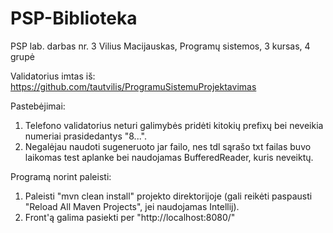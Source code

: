 # PSP-Biblioteka
PSP lab. darbas nr. 3
Vilius Macijauskas, Programų sistemos, 3 kursas, 4 grupė

Validatorius imtas iš: https://github.com/tautvilis/ProgramuSistemuProjektavimas

Pastebėjimai:
1. Telefono validatorius neturi galimybės pridėti kitokių prefixų bei neveikia numeriai prasidedantys "8...".
2. Negalėjau naudoti sugeneruoto jar failo, nes tdl sąrašo txt failas buvo laikomas test aplanke bei naudojamas BufferedReader, kuris neveiktų.

Programą norint paleisti:
1. Paleisti "mvn clean install" projekto direktorijoje (gali reikėti paspausti "Reload All Maven Projects", jei naudojamas Intellij).
2. Front'ą galima pasiekti per "http://localhost:8080/"
